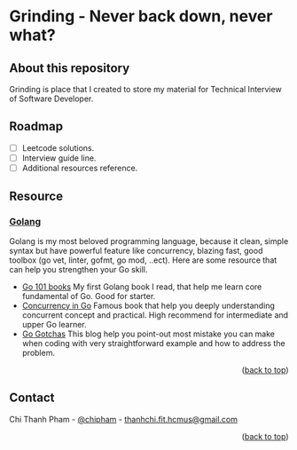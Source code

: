 <a name="readme-top"></a>

# Grinding - Never back down, never what?

## About this repository

Grinding is place that I created to store my material for Technical Interview of Software Developer.

## Roadmap

- [ ] Leetcode solutions.
- [ ] Interview guide line.
- [ ] Additional resources reference.

## Resource

### [Golang](https://go.dev/)

Golang is my most beloved programming language, because it clean, simple syntax but have powerful feature like concurrency, blazing fast, good toolbox (go vet, linter, gofmt, go mod, ..ect). Here are some resource that can help you strengthen your Go skill.

- [Go 101 books](https://go101.org/) My first Golang book I read, that help me learn core fundamental of Go. Good for starter.
- [Concurrency in Go](https://www.oreilly.com/library/view/concurrency-in-go/9781491941294/) Famous book that help you deeply understanding concurrent concept and practical. High recommend for intermediate and upper Go learner.
- [Go Gotchas](https://yourbasic.org/golang/gotcha/) This blog help you point-out most mistake you can make when coding with very straightforward example and how to address the problem.

<p align="right">(<a href="#readme-top">back to top</a>)</p>

<!-- CONTACT -->
## Contact

Chi Thanh Pham - [@chipham](https://www.linkedin.com/in/chi-pham-774b5a18b/) - thanhchi.fit.hcmus@gmail.com

<p align="right">(<a href="#readme-top">back to top</a>)</p>

